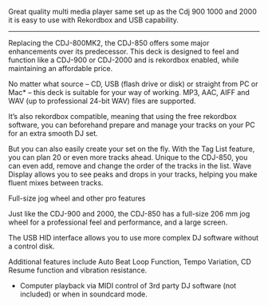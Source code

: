 Great quality multi media player same set up as the Cdj 900 1000 and 2000 it is easy to use with Rekordbox and USB capability.

---

Replacing the CDJ-800MK2, the CDJ-850 offers some major enhancements over its predecessor. This deck is designed to feel and function like a CDJ-900 or CDJ-2000 and is rekordbox enabled, while maintaining an affordable price.

No matter what source – CD, USB (flash drive or disk) or straight from PC or Mac* – this deck is suitable for your way of working. MP3, AAC, AIFF and WAV (up to professional 24-bit WAV) files are supported.

It’s also rekordbox compatible, meaning that using the free rekordbox software, you can beforehand prepare and manage your tracks on your PC for an extra smooth DJ set.

But you can also easily create your set on the fly. With the Tag List feature, you can plan 20 or even more tracks ahead. Unique to the CDJ-850, you can even add, remove and change the order of the tracks in the list. Wave Display allows you to see peaks and drops in your tracks, helping you make fluent mixes between tracks.

Full-size jog wheel and other pro features

Just like the CDJ-900 and 2000, the CDJ-850 has a full-size 206 mm jog wheel for a professional feel and performance, and a large screen.

The USB HID interface allows you to use more complex DJ software without a control disk.

Additional features include Auto Beat Loop Function, Tempo Variation, CD Resume function and vibration resistance.

* Computer playback via MIDI control of 3rd party DJ software (not included) or when in soundcard mode.
